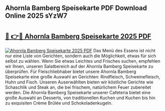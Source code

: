## Ahornla Bamberg Speisekarte PDF Download Online 2025 sYzW7

# <h2><a href="http://gccl6c.nevu.top/?p=Ahornla+Bamberg+Speisekarte">🔗 👉🔴 Ahornla Bamberg Speisekarte 2025 PDF</a></h2>

[![Ahornla Bamberg Speisekarte 2025 PDF](https://i.imgur.com/dBaPXMq.png)](http://gccl6c.nevu.top/?p=Ahornla+Bamberg+Speisekarte)
Das Menü des Essens ist nicht nur eine Liste von Gerichten, sondern auch die Möglichkeit, etwas für sich selbst zu wählen. Wenn Sie etwas Leichtes und Frisches suchen, empfehlen wir Ihnen, unseren Salatbereich auf der Ahornla Bamberg Speisekarte zu überprüfen. Für Fleischliebhaber bietet unsere Ahornla Bamberg Speisekarte eine große Auswahl an Gerichten: Rindfleisch, Schweinefleisch, Huhn und Fisch. Unseren Auserwählten bieten wir köstliche Gerichte wie Schaschlik und Steak an, die bei frischem, natürlichem Feuer zubereitet werden. Die Ahornla Bamberg Speisekarte unserer Cafeteria bietet eine große Auswahl an Desserts, von traditionellen Kuchen und Kuchen bis hin zu exquisiten Crème Brûlée und Schokoladenkugeln.
